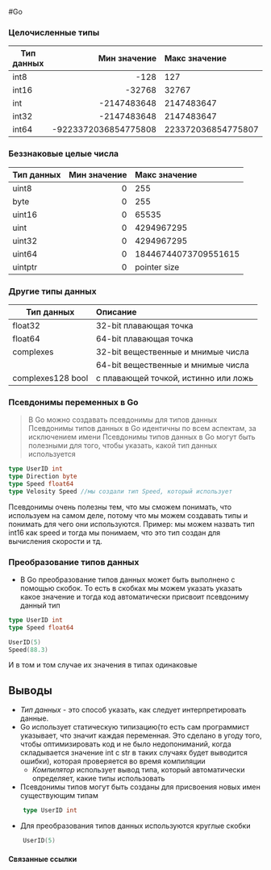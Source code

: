 #Go
### Целочисленные типы

| **Тип данных** |     **Мин значение** | **Макс значение**  |
| -------------- | -------------------: | :----------------- |
| int8           |                 -128 | 127                |
| int16          |               -32768 | 32767              |
| int            |          -2147483648 | 2147483647         |
| int32          |          -2147483648 | 2147483647         |
| int64          | -9223372036854775808 | 223372036854775807 |
### Беззнаковые целые числа

| **Тип данных** | **Мин значение** | **Макс значение**    |
| -------------- | ---------------: | :------------------- |
| uint8          |                0 | 255                  |
| byte           |                0 | 255                  |
| uint16         |                0 | 65535                |
| uint           |                0 | 4294967295           |
| uint32         |                0 | 4294967295           |
| uint64         |                0 | 18446744073709551615 |
| uintptr        |                0 | pointer size         |

### Другие типы данных

| **Тип данных**    | **Описание**                         |
| ----------------- | :----------------------------------- |
| float32           | 32-bit плавающая точка               |
| float64           | 64-bit плавающая точка               |
| complexes         | 32-bit вещественные и мнимые числа   |
|                   | 64-bit вещественные и мнимые числа   |
| complexes128 bool | с плавающей точкой, истинно или ложь |

### Псевдонимы переменных в Go

> В Go можно создавать псевдонимы для типов данных
>Псевдонимы типов данных в Go идентичны по всем аспектам, за исключением имени
>Псевдонимы типов данных в Go могут быть полезными для того, чтобы указать, какой тип данных используется

```go
type UserID int
type Direction byte
type Speed float64
type Velosity Speed //мы создали тип Speed, который использует                       тип float64. А потом тип Speed присвоили                       типу Velosity
````

Псевдонимы очень полезны тем, что мы сможем понимать, что используем на самом деле, потому что мы можем создавать типы и понимать для чего они используются. Пример: мы можем назвать тип int16 как speed и тогда мы понимаем, что это тип создан для вычисления скорости и тд.

### Преобразование типов данных

- В Go преобразование типов данных может быть выполнено с помощью скобок. То есть в скобках мы можем указать указать какое значение и тогда код автоматически присвоит псевдониму данный тип
```go
type UserID int
type Speed float64

UserID(5)
Speed(88.3)
```

И в том и том случае их значения в типах одинаковые

## Выводы

- _Тип данных_ - это способ указать, как следует интерпретировать данные.
- Go использует статическую типизацию(то есть сам программист указывает, что значит каждая переменная. Это сделано в угоду того, чтобы оптимизировать код и не было недопониманий, когда складывается значение int с str в таких случаях будет выводится ошибки), которая проверяется во время компиляции
	- _Компилятор_ использует вывод типа, который автоматически определяет, какие типы использовать
- Псевдонимы типов могут быть созданы для присвоения новых имен существующим типам 
```go
	type UserID int
```
- Для преобразования типов данных используются круглые скобки
```go
	UserID(5)
```

#### Связанные ссылки
